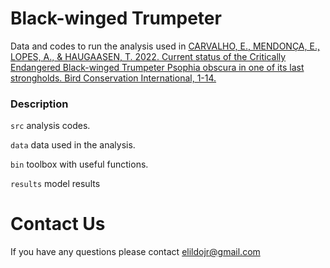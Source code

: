 # Black-winged Trumpeter

Data and codes to run the analysis used in [CARVALHO, E., MENDONÇA, E., LOPES, A., & HAUGAASEN, T. 2022. Current status of the Critically Endangered Black-winged Trumpeter Psophia obscura in one of its last strongholds. Bird Conservation International, 1-14.](https://10.1017/S0959270922000077)

### Description

```src``` analysis codes.

```data``` data used in the analysis.

```bin``` toolbox with useful functions. 

```results``` model results


# Contact Us
If you have any questions please contact <elildojr@gmail.com>
